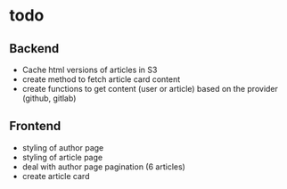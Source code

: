 # todo
## Backend
- Cache html versions of articles in S3
- create method to fetch article card content
- create functions to get content (user or article) based on the provider (github, gitlab)

## Frontend
- styling of author page
- styling of article page
- deal with author page pagination (6 articles)
- create article card
